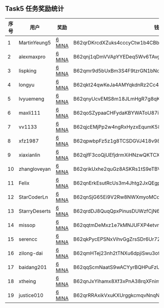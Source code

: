 ## Task5 任务奖励统计


| 序号| 用户          | 奖励                                                                                          | 钱包                                                     |
|-----|---------------|-----------------------------------------------------------------------------------------------|----------------------------------------------------------|
| 1   | MartinYeung5  | [6 MINA](https://minascan.io/mainnet/tx/5Jv4nAeeTpwd4vscfiBtjUH1vVExCqGYfyt6JqQuXvKeNyBjFPYJ) | B62qrDKrcdXZuks4cccyCtw1b4CBbrcpYFoEQs85pLVmRVUqwAFcakx  |
| 2   | alexmaxpro    | [6 MINA](https://minascan.io/mainnet/tx/5JuJ7xv2hFgpKBhpePsaUwmWq8PpucDjmYvjVPg6RKoJuxcZHqQQ) | B62qnj1qDmVVApYYEDeq5Wv6TAvgWZtnZhW9yEswD3h54umrrkrCheZ  |
| 3   | lispking      | [6 MINA](https://minascan.io/mainnet/tx/5JvAmeD8777uji79d3qz8mWNEaEbpmgKT2jwfXcYaBrV5nDkB4Kt) | B62qmr9d5bUxBm3S4F9tzrGN1bNdnBEAkdqFhFvJiw5X3oeQZeZMZYP  |
| 4   | longyu        | [6 MINA](https://minascan.io/mainnet/tx/5Jtw7z6s5en8SVKSKM7rSFBB9ELSopjUGc537e15zPeur1CYR77t) | B62qkt24qwKeJa4AMYqkdnRz2Cc49DW6XrUk5eyFeyATR1QoykiMcbC  |
| 5   | lvyuemeng     | [6 MINA](https://minascan.io/mainnet/tx/5JvDkVULmFRkr5P9gNzJ3xu1eKg1vZ5JBqtt76tuiKJa6XMYqd8k) | B62qnyUcvEMS8m18JLmHgR7g8qKuK7Bf1PgFAGyctQt4RpZcfaTaRNo  |
| 6   | maxli111      | [6 MINA](https://minascan.io/mainnet/tx/5JtZJtBJKWg5b8Wnnn3Swa4AEwQ6RGnfgaM2rdp5DeXvTDs4e8g6) | B62qoSZypaaCHFydaKBYWAToU87iV7jRrUJ1TdHzwSx85GSfYo5CjY1  |
| 7   | vv1133        | [6 MINA](https://minascan.io/mainnet/tx/5JtenGezY5bokxNPiHe83fb39482cFsXjR1R5HiaDhKfHUcMCcbM) | B62qjcEMjPp2w4ngRxHyzxEqumK58nXKVpjZpPk8HF9f2fLY5GvbEFS  |
| 8   | xfz1987       | [6 MINA](https://minascan.io/mainnet/tx/5JuonEaGqGR92o379a4XhHJXkFtZvTGmawahZ51khXz4B6kfSo42) | B62qpwbpFz5z1g8TCSDGVJ418v98ob7m4VE3vcgm1XtQrgLVGin28af  |
| 9   | xiaxianlin    | [6 MINA](https://minascan.io/mainnet/tx/5JtguvrqxQswuXCsdeHmzrQfE9ihqGx1Stoct5U3A3vDEb7KJXnb) | B62qjfF3coQjUEfjdrmXiHNzwQKTCXQgyeLNCBGHSSozV6ebLp9iBoB  |
| 10  | zhangloveyan  | [6 MINA](https://minascan.io/mainnet/tx/5Ju5pSVhYW7KRW1248r7MRARUUs2x2xedzKsMYoyuMcT8bgHCUVn) | B62qrikUxhe2quGz8ASKRs1tS9eTBVEwD6Wo4z4uRDSEET8NG7LBLu7  |
| 11  | Felix         | [6 MINA](https://minascan.io/mainnet/tx/5JvGv5FLJECXw458XzGjXp42R3Ws9VVa8u1d9ciKHd47Bet5KMon) | B62qnErkEsutRcUs3m4Jhtg2JxQEgpTHiYZsCy7i166YsQwf8wcsTJj  |
| 12  | StarCoderLn   | [6 MINA](https://minascan.io/mainnet/tx/5Jua9H6ypPCkCocTHjfdb7LxXhUqXeGNErHDNopMkHyq2fwUcvNk) | B62qnSjG65Ei9V2Rw8NWXmyoMCqd3Y5SZzY7J3c9xJXvX51Qdej1GsD  |
| 13  | StarryDeserts | [6 MINA](https://minascan.io/mainnet/tx/5JuLTn475SchpTQi77grcubFfihWYk9vLd57qMmZza6SmbH4ndhg) | B62qrdDJ8QuqQpxPinusDUWzfCjN6JE6qB6T1JcCT9HEoCZjj8EgVQn  |
| 14  | missop        | [6 MINA](https://minascan.io/mainnet/tx/5JtinXZxs9t1UUBvBZ2ydwniZk8fZrWpNHQozNRtLfTMTRyg52ui) | B62qqtmDeMxz1e7kMNJUFXP4etvmSkEFyyaY1SMjSPjxVDivEy57ntj  |
| 15  | serencc       | [6 MINA](https://minascan.io/mainnet/tx/5JtYJZ7BoMBexKXXvcqbwDJBieb4HHApsUSo4emC99i87S1MZGJP) | B62qkPycEPSNxVihvGgZrsSDr6Ur72BMCdMpKo9nYhA4oXCmRG4FsWv  |
| 16  | zilong-dai    | [6 MINA](https://minascan.io/mainnet/tx/5JtxseV8kyiF6ELhkR9Rgpvy5svgjpmseHHhPQRgBB5YefBxRtG7) | B62qmHTej23nh2tTNXu6dpjiSwu3ofdjPd1p6mqLTyhic3QkiayTiAt  |
| 17  | baidang201    | [6 MINA](https://minascan.io/mainnet/tx/5Jtmn4e9DY13jdGH71GKHUCDtGh9nu2N3DxMQdFGTzCbEgq2FRuH) | B62qqScmNaatS9wACYyrBQHPuFzUki9GJgvkeddLpvmsWJxY7kqnJUB  |
| 18  | xtheing       | [6 MINA](https://minascan.io/mainnet/tx/5JuNRctVZMD7Pinj9qyrw6yxPVAF8qc7h8Xqv3EQ8WHpwbDbFKaF) | B62qnJxYihamx8Xf3xPnA38rqXFnimjyuqt7Li3Bi3xLKF3u125npdY  |
| 19  | justice010    | [6 MINA](https://minascan.io/mainnet/tx/5JuL2d3RERopsWqZfutaHWLcovSvDW4sCYvAtCiJJAeiK5PDmVMg) | B62qrRRAxikVxuKXUrggkcmqvNnqNzz3RkYd8DLUAaD5yA5dSy2hvtU  |
